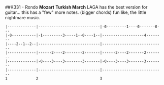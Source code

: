 ##K331 - Rondo
**Mozart**
**Turkish March**
LAGA has the best version for guitar... this has a "few" more notes. (bigger chords)
fun like, the little nightmare music.

```text
|-------------|----------------------------|-0---------1----0-------0---
|-0-----------|-1---------3-----1--0----1--|-------------------4--------
|----2--1--2--|----------------------------|----------------------------
|-------------|------2----2--------2-------|------2----2-------2--------
|-------------|-0----3----3--------3-------|-0----3----3-------3--------
|-------------|----------------------------|----------------------------
1             2                            3
```
